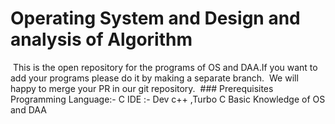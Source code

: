# Operating System and Design and analysis of Algorithm
 This is the open repository for the programs of OS and DAA.If you want to add your programs please do it by making a separate branch.
 We will happy to merge your PR in our git repository.
 ### Prerequisites
Programming Language:- C
IDE :- Dev c++ ,Turbo C
Basic Knowledge of OS and DAA 


 
 
